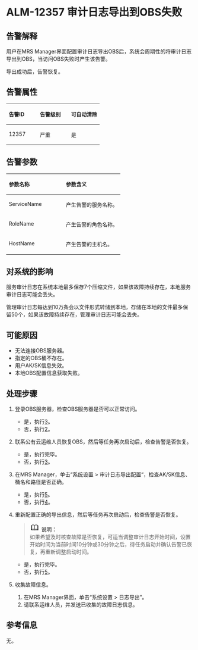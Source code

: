 # ALM-12357 审计日志导出到OBS失败<a name="ZH-CN_TOPIC_0093195090"></a>

## 告警解释<a name="zh-cn_topic_0068145260_section1610753917104"></a>

用户在MRS Manager界面配置审计日志导出OBS后，系统会周期性的将审计日志导出到OBS，当访问OBS失败时产生该告警。

导出成功后，告警恢复。

## 告警属性<a name="zh-cn_topic_0068145260_section45831805171015"></a>

<a name="zh-cn_topic_0068145260_table75288017947"></a>
<table><thead align="left"><tr id="zh-cn_topic_0068145260_row859440417947"><th class="cellrowborder" valign="top" width="33.33333333333333%" id="mcps1.1.4.1.1"><p id="zh-cn_topic_0068145260_p2505811317947"><a name="zh-cn_topic_0068145260_p2505811317947"></a><a name="zh-cn_topic_0068145260_p2505811317947"></a><strong id="zh-cn_topic_0068145260_b2419642717947"><a name="zh-cn_topic_0068145260_b2419642717947"></a><a name="zh-cn_topic_0068145260_b2419642717947"></a>告警ID</strong></p>
</th>
<th class="cellrowborder" valign="top" width="33.33333333333333%" id="mcps1.1.4.1.2"><p id="zh-cn_topic_0068145260_p1375356417947"><a name="zh-cn_topic_0068145260_p1375356417947"></a><a name="zh-cn_topic_0068145260_p1375356417947"></a><strong id="zh-cn_topic_0068145260_b5667321217947"><a name="zh-cn_topic_0068145260_b5667321217947"></a><a name="zh-cn_topic_0068145260_b5667321217947"></a>告警级别</strong></p>
</th>
<th class="cellrowborder" valign="top" width="33.33333333333333%" id="mcps1.1.4.1.3"><p id="zh-cn_topic_0068145260_p2712746617947"><a name="zh-cn_topic_0068145260_p2712746617947"></a><a name="zh-cn_topic_0068145260_p2712746617947"></a><strong id="zh-cn_topic_0068145260_b4282061017947"><a name="zh-cn_topic_0068145260_b4282061017947"></a><a name="zh-cn_topic_0068145260_b4282061017947"></a>可自动清除</strong></p>
</th>
</tr>
</thead>
<tbody><tr id="zh-cn_topic_0068145260_row4984117717947"><td class="cellrowborder" valign="top" width="33.33333333333333%" headers="mcps1.1.4.1.1 "><p id="zh-cn_topic_0068145260_p1060356917947"><a name="zh-cn_topic_0068145260_p1060356917947"></a><a name="zh-cn_topic_0068145260_p1060356917947"></a>12357</p>
</td>
<td class="cellrowborder" valign="top" width="33.33333333333333%" headers="mcps1.1.4.1.2 "><p id="zh-cn_topic_0068145260_p5358274517947"><a name="zh-cn_topic_0068145260_p5358274517947"></a><a name="zh-cn_topic_0068145260_p5358274517947"></a>严重</p>
</td>
<td class="cellrowborder" valign="top" width="33.33333333333333%" headers="mcps1.1.4.1.3 "><p id="zh-cn_topic_0068145260_p4523506517947"><a name="zh-cn_topic_0068145260_p4523506517947"></a><a name="zh-cn_topic_0068145260_p4523506517947"></a>是</p>
</td>
</tr>
</tbody>
</table>

## 告警参数<a name="zh-cn_topic_0068145260_section34160014171025"></a>

<a name="zh-cn_topic_0068145260_table2591060617947"></a>
<table><thead align="left"><tr id="zh-cn_topic_0068145260_row4753108817947"><th class="cellrowborder" valign="top" width="50%" id="mcps1.1.3.1.1"><p id="zh-cn_topic_0068145260_p2481289917947"><a name="zh-cn_topic_0068145260_p2481289917947"></a><a name="zh-cn_topic_0068145260_p2481289917947"></a><strong id="zh-cn_topic_0068145260_b2198950017947"><a name="zh-cn_topic_0068145260_b2198950017947"></a><a name="zh-cn_topic_0068145260_b2198950017947"></a>参数名称</strong></p>
</th>
<th class="cellrowborder" valign="top" width="50%" id="mcps1.1.3.1.2"><p id="zh-cn_topic_0068145260_p3631905817947"><a name="zh-cn_topic_0068145260_p3631905817947"></a><a name="zh-cn_topic_0068145260_p3631905817947"></a><strong id="zh-cn_topic_0068145260_b5843607417947"><a name="zh-cn_topic_0068145260_b5843607417947"></a><a name="zh-cn_topic_0068145260_b5843607417947"></a>参数含义</strong></p>
</th>
</tr>
</thead>
<tbody><tr id="zh-cn_topic_0068145260_row5616262217947"><td class="cellrowborder" valign="top" width="50%" headers="mcps1.1.3.1.1 "><p id="zh-cn_topic_0068145260_p5287850117947"><a name="zh-cn_topic_0068145260_p5287850117947"></a><a name="zh-cn_topic_0068145260_p5287850117947"></a>ServiceName</p>
</td>
<td class="cellrowborder" valign="top" width="50%" headers="mcps1.1.3.1.2 "><p id="zh-cn_topic_0068145260_p5530020917947"><a name="zh-cn_topic_0068145260_p5530020917947"></a><a name="zh-cn_topic_0068145260_p5530020917947"></a>产生告警的服务名称。</p>
</td>
</tr>
<tr id="zh-cn_topic_0068145260_row2793984117947"><td class="cellrowborder" valign="top" width="50%" headers="mcps1.1.3.1.1 "><p id="zh-cn_topic_0068145260_p4853462317947"><a name="zh-cn_topic_0068145260_p4853462317947"></a><a name="zh-cn_topic_0068145260_p4853462317947"></a>RoleName</p>
</td>
<td class="cellrowborder" valign="top" width="50%" headers="mcps1.1.3.1.2 "><p id="zh-cn_topic_0068145260_p3899035717947"><a name="zh-cn_topic_0068145260_p3899035717947"></a><a name="zh-cn_topic_0068145260_p3899035717947"></a>产生告警的角色名称。</p>
</td>
</tr>
<tr id="zh-cn_topic_0068145260_row1536889717947"><td class="cellrowborder" valign="top" width="50%" headers="mcps1.1.3.1.1 "><p id="zh-cn_topic_0068145260_p3692113517947"><a name="zh-cn_topic_0068145260_p3692113517947"></a><a name="zh-cn_topic_0068145260_p3692113517947"></a>HostName</p>
</td>
<td class="cellrowborder" valign="top" width="50%" headers="mcps1.1.3.1.2 "><p id="zh-cn_topic_0068145260_p3782196217947"><a name="zh-cn_topic_0068145260_p3782196217947"></a><a name="zh-cn_topic_0068145260_p3782196217947"></a>产生告警的主机名。</p>
</td>
</tr>
</tbody>
</table>

## 对系统的影响<a name="zh-cn_topic_0068145260_section21969051171033"></a>

服务审计日志在系统本地最多保存7个压缩文件，如果该故障持续存在，本地服务审计日志可能会丢失。

管理审计日志每达到10万条会以文件形式转储到本地，存储在本地的文件最多保留50个，如果该故障持续存在，管理审计日志可能会丢失。

## 可能原因<a name="zh-cn_topic_0068145260_section43542384171038"></a>

-   无法连接OBS服务器。
-   指定的OBS桶不存在。
-   用户AK/SK信息失效。
-   本地OBS配置信息获取失败。

## 处理步骤<a name="zh-cn_topic_0068145260_section35154584171043"></a>

1.  登录OBS服务器，检查OBS服务器是否可以正常访问。
    -   是，执行[3](#zh-cn_topic_0068145260_li17073310143018)。
    -   否，执行[2](#zh-cn_topic_0068145260_li51875580143018)。

2.  <a name="zh-cn_topic_0068145260_li51875580143018"></a>联系公有云运维人员恢复OBS，然后等任务再次启动后，检查告警是否恢复。
    -   是，执行完毕。
    -   否，执行[3](#zh-cn_topic_0068145260_li17073310143018)。

3.  <a name="zh-cn_topic_0068145260_li17073310143018"></a>在MRS Manager，单击“系统设置  \>  审计日志导出配置“，检查AK/SK信息、桶名和路径是否正确。
    -   是，执行[5](#zh-cn_topic_0068145260_li40647250153113)。
    -   否，执行[4](#zh-cn_topic_0068145260_li52527297143018)。

4.  <a name="zh-cn_topic_0068145260_li52527297143018"></a>重新配置正确的导出信息，然后等任务再次启动后，检查告警是否恢复。

    >![](public_sys-resources/icon-note.gif) **说明：**   
    >如果希望及时核查故障是否恢复，可适当调整审计日志开始时间，设置开始时间为当前时间10分钟或30分钟之后，待任务启动并确认告警已恢复，再重新调整启动时间。  

    -   是，执行完毕。
    -   否，执行[5](#zh-cn_topic_0068145260_li40647250153113)。

5.  <a name="zh-cn_topic_0068145260_li40647250153113"></a>收集故障信息。
    1.  在MRS Manager界面，单击“系统设置 \> 日志导出”。
    2.  请联系运维人员，并发送已收集的故障日志信息。


## 参考信息<a name="zh-cn_topic_0068145260_section5597720165321"></a>

无。

